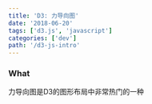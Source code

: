 ```yaml
---
title: 'D3: 力导向图'
date: '2018-06-20'
tags: ['d3.js', 'javascript']
categories: ['dev']
path: '/d3-js-intro'
---
```


### What

力导向图是D3的图形布局中非常热门的一种

